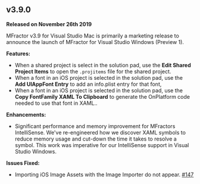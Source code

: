 ## v3.9.0
**Released on November 26th 2019**

MFractor v3.9 for Visual Studio Mac is primarily a marketing release to announce the launch of MFractor for Visual Studio Windows (Preview 1).

**Features:**

 * When a shared project is select in the solution pad, use the **Edit Shared Project Items** to open the `.projitems` file for the shared project.
 * When a font in an iOS project is selected in the solution pad, use the **Add UIAppFont Entry** to add an info.plist entry for that font,
 * When a font in an iOS project is selected in the solution pad, use the **Copy FontFamily XAML To Clipboard** to generate the OnPlatform code needed to use that font in XAML..

**Enhancements:**

 * Significant performance and memory improvement for MFractors IntelliSense. We've re-engineered how we discover XAML symbols to reduce memory usage and cut-down the time it takes to resolve a symbol. This work was imperative for our IntelliSense support in Visual Studio Windows.

**Issues Fixed:**

 * Importing iOS Image Assets with the Image Importer do not appear. [#147](https://github.com/mfractor/mfractor-feedback/issues/147)

